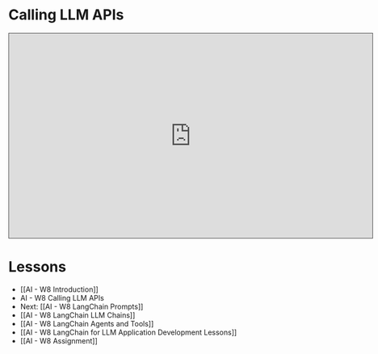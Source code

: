 # Calling LLM APIs

<iframe src="https://egator.hosted.panopto.com/Panopto/Pages/Embed.aspx?id=b8c87e62-d84a-46c0-ba38-b17700f99390&autoplay=false&offerviewer=true&showtitle=true&showbrand=true&captions=false&interactivity=all" height="405" width="720" style="border: 1px solid #464646;" allowfullscreen allow="autoplay" aria-label="Panopto Embedded Video Player" aria-description="AI Power Apps - Calling APIs" ></iframe>


# Lessons
- [[AI - W8 Introduction]]
- AI - W8 Calling LLM APIs
- Next: [[AI - W8 LangChain Prompts]]
- [[AI - W8 LangChain LLM Chains]]
- [[AI - W8 LangChain Agents and Tools]]
- [[AI - W8 LangChain for LLM Application Development Lessons]]
- [[AI - W8 Assignment]]